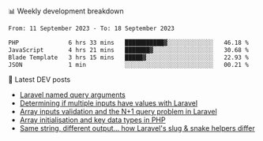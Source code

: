 📊 Weekly development breakdown
<!--START_SECTION:waka-->

```txt
From: 11 September 2023 - To: 18 September 2023

PHP              6 hrs 33 mins   ███████████▓░░░░░░░░░░░░░   46.18 %
JavaScript       4 hrs 21 mins   ███████▓░░░░░░░░░░░░░░░░░   30.68 %
Blade Template   3 hrs 15 mins   █████▓░░░░░░░░░░░░░░░░░░░   22.93 %
JSON             1 min           ░░░░░░░░░░░░░░░░░░░░░░░░░   00.21 %
```

<!--END_SECTION:waka-->

📕 Latest DEV posts
<!-- BLOG-POST-LIST:START -->
- [Laravel named query arguments](https://dev.to/michaelvickersuk/laravel-named-query-arguments-28kd)
- [Determining if multiple inputs have values with Laravel](https://dev.to/michaelvickersuk/determining-if-multiple-inputs-have-values-with-laravel-km6)
- [Array inputs validation and the N+1 query problem in Laravel](https://dev.to/michaelvickersuk/array-inputs-validation-and-the-n1-query-problem-in-laravel-2agb)
- [Array initialisation and key data types in PHP](https://dev.to/michaelvickersuk/array-initialisation-and-key-data-types-in-php-1e5b)
- [Same string, different output... how Laravel&#39;s slug &amp; snake helpers differ](https://dev.to/michaelvickersuk/same-string-different-output-how-laravels-slug-snake-helpers-differ-1ccj)
<!-- BLOG-POST-LIST:END -->
